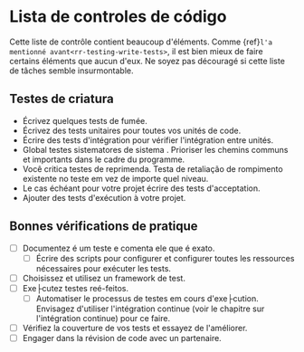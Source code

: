 # Lista de controles de código

Cette liste de contrôle contient beaucoup d'éléments. Comme {ref}`l'a mentionné avant<rr-testing-write-tests>`, il est bien mieux de faire certains éléments que aucun d'eux. Ne soyez pas découragé si cette liste de tâches semble insurmontable.

<a name="Writing_tests"></a>

## Testes de criatura

- Écrivez quelques tests de fumée.
- Écrivez des tests unitaires pour toutes vos unités de code.
- Écrire des tests d'intégration pour vérifier l'intégration entre unités.
- Global testes sistematores de sistema . Prioriser les chemins communs et importants dans le cadre du programme.
- Você critica testes de reprimenda. Testa de retaliação de rompimento existente no teste em vez de importe quel niveau.
- Le cas échéant pour votre projet écrire des tests d'acceptation.
- Ajouter des tests d'exécution à votre projet.

<a name="Good_practice_checks"></a>

## Bonnes vérifications de pratique

- [ ] Documentez é um teste e comenta ele que é exato.
  - [ ] Écrire des scripts pour configurer et configurer toutes les ressources nécessaires pour exécuter les tests.
- [ ] Choisissez et utilisez un framework de test.
- [ ] Exe├cutez testes reé-feitos.
  - [ ] Automatiser le processus de testes em cours d'exe├cution. Envisagez d'utiliser l'intégration continue (voir le chapitre sur l'intégration continue) pour ce faire.
- [ ] Vérifiez la couverture de vos tests et essayez de l'améliorer.
- [ ] Engager dans la révision de code avec un partenaire.
